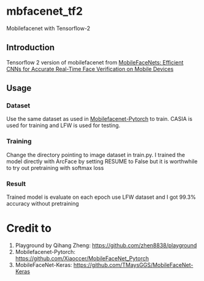 # mbfacenet_tf2

Mobilefacenet with Tensorflow-2

## Introduction
Tensorflow 2 version of mobilefacenet from [MobileFaceNets: Efficient CNNs for Accurate Real-Time Face Verification on Mobile Devices](https://arxiv.org/abs/1804.07573)

## Usage

### Dataset
Use the same dataset as used in [Mobilefacenet-Pytorch](https://github.com/Xiaoccer/MobileFaceNet_Pytorch) to train. CASIA is used for training and LFW is used for testing.

### Training
Change the directory pointing to image dataset in train.py. I trained the model directly with ArcFace by setting RESUME to False but it is worthwhile to try out pretraining with softmax loss

### Result
Trained model is evaluate on each epoch use LFW dataset and I got 99.3% accuracy without pretraining

# Credit to
1. Playground by Qihang Zheng: https://github.com/zhen8838/playground
2. Mobilefacenet-Pytorch: https://github.com/Xiaoccer/MobileFaceNet_Pytorch
3. MobileFaceNet-Keras: https://github.com/TMaysGGS/MobileFaceNet-Keras
